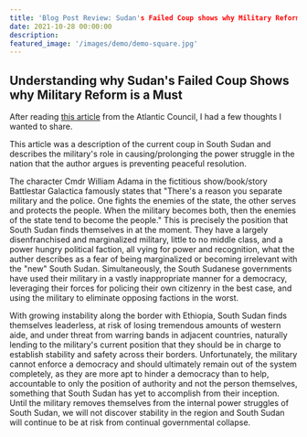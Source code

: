 ```yaml
---
title: 'Blog Post Review: Sudan's Failed Coup shows why Military Reform is a Must'
date: 2021-10-28 00:00:00
description:
featured_image: '/images/demo/demo-square.jpg'
---
```


## Understanding why Sudan's Failed Coup Shows why Military Reform is a Must

After reading <a href = "https://www.atlanticcouncil.org/blogs/africasource/sudans-failed-coup-shows-why-military-reform-is-a-must/">this article</a> from the Atlantic Council, I had a few thoughts I wanted to share.

This article was a description of the current coup in South Sudan and describes the military's role in causing/prolonging the power struggle in the nation that the author argues is preventing peaceful resolution.

The character Cmdr William Adama in the fictitious show/book/story Battlestar Galactica famously states that "There's a reason you separate military and the police. One fights the enemies of the state, the other serves and protects the people. When the military becomes both, then the enemies of the state tend to become the people." This is precisely the position that South Sudan finds themselves in at the moment.  They have a largely disenfranchised and marginalized military, little to no middle class, and a power hungry political faction, all vying for power and recognition, what the auther describes as a fear of being marginalized or becoming irrelevant with the "new" South Sudan.  Simultaneously, the South Sudanese governments have used their military in a vastly inappropriate manner for a democracy, leveraging their forces for policing their own citizenry in the best case, and using the military to eliminate opposing factions in the worst.  

With growing instability along the border with Ethiopia, South Sudan finds themselves leaderless, at risk of losing tremendous amounts of western aide, and under threat from warring bands in adjacent countries, naturally lending to the military's current position that they should be in charge to establish stability and safety across their borders.  Unfortunately, the military cannot enforce a democracy and should ultimately remain out of the system completely, as they are more apt to hinder a democracy than to help, accountable to only the position of authority and not the person themselves, something that South Sudan has yet to accomplish from their inception.  Until the military removes themselves from the internal power struggles of South Sudan, we will not discover stability in the region and South Sudan will continue to be at risk from continual governmental collapse.  
